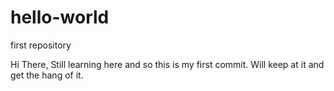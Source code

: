 # hello-world
first repository 

Hi There,
Still learning here and so this is my first commit.
Will keep at it and get the hang of it.

